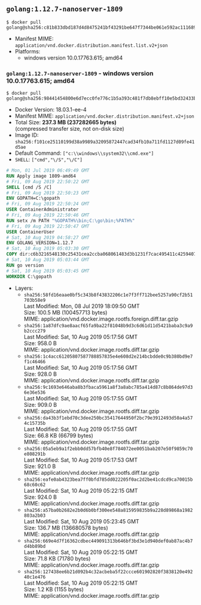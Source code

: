 ## `golang:1.12.7-nanoserver-1809`

```console
$ docker pull golang@sha256:c81b833dbd187d4d8475241bf43291be647f7344be061e592ac1116892e89085
```

-	Manifest MIME: `application/vnd.docker.distribution.manifest.list.v2+json`
-	Platforms:
	-	windows version 10.0.17763.615; amd64

### `golang:1.12.7-nanoserver-1809` - windows version 10.0.17763.615; amd64

```console
$ docker pull golang@sha256:98441454800e6d7ecc0fe776c1b5a393c481f7db8ebff10e5bd32433b89d969c
```

-	Docker Version: 18.03.1-ee-4
-	Manifest MIME: `application/vnd.docker.distribution.manifest.v2+json`
-	Total Size: **237.3 MB (237282665 bytes)**  
	(compressed transfer size, not on-disk size)
-	Image ID: `sha256:f101ce25110199d38a9989a32095872447cad34fb10a711fd1127d09fe41d5ae`
-	Default Command: `["c:\\windows\\system32\\cmd.exe"]`
-	`SHELL`: `["cmd","\/S","\/C"]`

```dockerfile
# Mon, 01 Jul 2019 06:49:49 GMT
RUN Apply image 1809-amd64
# Fri, 09 Aug 2019 22:50:22 GMT
SHELL [cmd /S /C]
# Fri, 09 Aug 2019 22:50:23 GMT
ENV GOPATH=C:\gopath
# Fri, 09 Aug 2019 22:50:24 GMT
USER ContainerAdministrator
# Fri, 09 Aug 2019 22:50:46 GMT
RUN setx /m PATH "%GOPATH%\bin;C:\go\bin;%PATH%"
# Fri, 09 Aug 2019 22:50:47 GMT
USER ContainerUser
# Sat, 10 Aug 2019 04:58:27 GMT
ENV GOLANG_VERSION=1.12.7
# Sat, 10 Aug 2019 05:03:30 GMT
COPY dir:c6b3216548130c25431cea2ccba068061483d3b1231f7cac495411c42594079b in C:\go 
# Sat, 10 Aug 2019 05:03:44 GMT
RUN go version
# Sat, 10 Aug 2019 05:03:45 GMT
WORKDIR C:\gopath
```

-	Layers:
	-	`sha256:58fd16eaae0bf5c343b8f43832206c1e7f3ff712bee5257a90cf2b51703b58e9`  
		Last Modified: Mon, 08 Jul 2019 18:09:50 GMT  
		Size: 100.5 MB (100457713 bytes)  
		MIME: application/vnd.docker.image.rootfs.foreign.diff.tar.gzip
	-	`sha256:1a87dfc9ae8aacf65fa9ba22f81048b9d3c6d61d11d5421baba3c9a9b2ccc279`  
		Last Modified: Sat, 10 Aug 2019 05:17:56 GMT  
		Size: 958.0 B  
		MIME: application/vnd.docker.image.rootfs.diff.tar.gzip
	-	`sha256:1c4acc61205807587788857835e4e608d2e214bcbdde0c9b380bd9e7f1c46466`  
		Last Modified: Sat, 10 Aug 2019 05:17:56 GMT  
		Size: 928.0 B  
		MIME: application/vnd.docker.image.rootfs.diff.tar.gzip
	-	`sha256:9c1693e646aba8b3fbaca5961a8f3a8abc785a414d87c8b864de97d36e36e536`  
		Last Modified: Sat, 10 Aug 2019 05:17:55 GMT  
		Size: 909.0 B  
		MIME: application/vnd.docker.image.rootfs.diff.tar.gzip
	-	`sha256:da43b3f1ebd70c3dee250bc35417644950f2bc79e3912493d50a4a574c15735b`  
		Last Modified: Sat, 10 Aug 2019 05:17:55 GMT  
		Size: 66.8 KB (66799 bytes)  
		MIME: application/vnd.docker.image.rootfs.diff.tar.gzip
	-	`sha256:05a5eb9a1f2ebb0dd57bfb40e8f784072ee0051bab207e50f9859c70e808291b`  
		Last Modified: Sat, 10 Aug 2019 05:17:53 GMT  
		Size: 921.0 B  
		MIME: application/vnd.docker.image.rootfs.diff.tar.gzip
	-	`sha256:eafe0ab4323bea7ff0bfd785dd022205f0ac2d2be41cdcd9ca70015b68c60c62`  
		Last Modified: Sat, 10 Aug 2019 05:22:15 GMT  
		Size: 924.0 B  
		MIME: application/vnd.docker.image.rootfs.diff.tar.gzip
	-	`sha256:a57ba0b2682e2b0d6b0bf300ee548a815959835b9a228d89868a1982803a2b03`  
		Last Modified: Sat, 10 Aug 2019 05:23:45 GMT  
		Size: 136.7 MB (136680578 bytes)  
		MIME: application/vnd.docker.image.rootfs.diff.tar.gzip
	-	`sha256:669e4d7f16362cdbec449091313b646bf3bd3e1d940def0ab87ac4b7d4bb89bd`  
		Last Modified: Sat, 10 Aug 2019 05:22:15 GMT  
		Size: 71.8 KB (71780 bytes)  
		MIME: application/vnd.docker.image.rootfs.diff.tar.gzip
	-	`sha256:127438ee6b21d092b4c32acbeba5f22ccce601902820f3838120e49240c1e476`  
		Last Modified: Sat, 10 Aug 2019 05:22:15 GMT  
		Size: 1.2 KB (1155 bytes)  
		MIME: application/vnd.docker.image.rootfs.diff.tar.gzip
